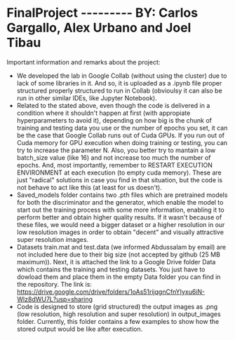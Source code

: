 # FinalProject --------- BY: Carlos Gargallo, Alex Urbano and Joel Tibau
Important information and remarks about the project:

- We developed the lab in Google Collab (without using the cluster) due to lack of some libraries in it. And so, it is uploaded as a .ipynb file proper structured
  properly structured to run in Collab (obvioulsy it can also be run in other similar IDEs, like Jupyter Notebook).
- Related to the stated above, even though the code is delivered in a condition where it shouldn't happen at first (with appropiate hyperparameters to avoid it), depending on how   big is the chunk of training and testing data you use or the number of epochs you set, it can be the case that Google Collab runs out of Cuda GPUs.
  If you run out of Cuda memory for GPU execution when doing training or testing, you can try to increase the parameter N. Also, you better try to mantain a low batch_size value     (like 16) and not increase too much the number of epochs. And, most importantly, remember to RESTART EXECUTION ENVIRONMENT at each execution (to empty cuda memory).
  These are just "radical" solutions in case you find in that situation, but the code is not behave to act like this (at least for us doesn't).
- Saved_models folder contains two .pth files which are pretrained models for both the discriminator and the generator, which enable the model to start out the training process     with some more information, enabling it to perform better and obtain higher quality results. If it wasn't because of these files, we would need a bigger dataset or a higher       resolution in our low resolution images in order to obtain "decent" and visually attractive super resolution images.
- Datasets train.mat and test.data (we informed Abdussalam by email) are not included here due to their big size (not accepted by github (25 MB maximum)). Next, it is attached the   link to a Google Drive folder Data which contains the training and testing datasets. You just have to dowload them and place them in the empty Data folder you can find in the     repository. The link is: https://drive.google.com/drive/folders/1oAs51rijqgnCfnYIyxu6iN-Wlz8dWU7L?usp=sharing
- Code is designed to store (grid structured) the output images as .png (low resolution, high resolution and super resolution) in output_images folder.
  Currently, this folder contains a few examples to show how the stored output would be like after execution.

